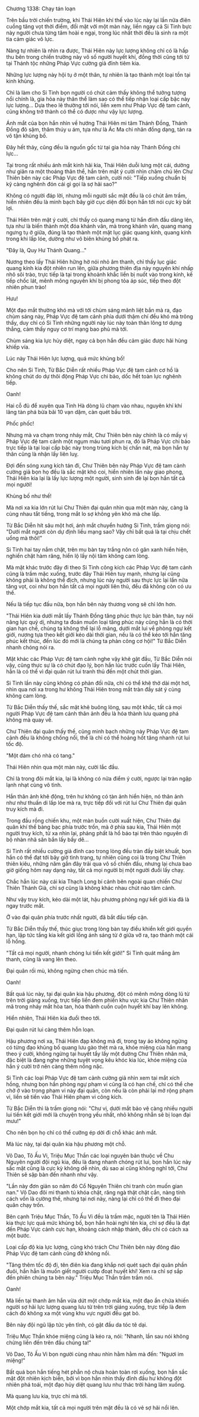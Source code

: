 




Chương 1338: Chạy tán loạn


Trên bầu trời chiến trường, khi Thái Hiên khí thế vào lúc này lại lần nữa điên cuồng tăng vọt thời điểm, đối mặt với một màn này, liền ngay cả Si Tinh bực này người chưa từng tâm hoài e ngại, trong lúc nhất thời đều là sinh ra một tia cảm giác vô lực.

Nàng tự nhiên là nhìn ra được, Thái Hiên này lực lượng không chỉ có là hấp thu bên trong chiến trường này vô số người huyết khí, đồng thời cũng tới từ tại Thánh tộc những Pháp Vực cường giả đỉnh tiêm kia.

Những lực lượng này hội tụ ở một thân, tự nhiên là tạo thành một loại tồn tại kinh khủng.

Chỉ là làm cho Si Tinh bọn người có chút cảm thấy không thể tưởng tượng nổi chính là, gia hỏa này thân thể làm sao có thể tiếp nhận loại cấp bậc này lực lượng... Dựa theo lẽ thường tới nói, liền xem như Pháp Vực đệ tam cảnh, cũng không trở thành có thể có được như vậy lực lượng.

Ánh mắt của bọn hắn nhìn về hướng Thái Hiên mi tâm Thánh Đồng, Thánh Đồng đỏ sậm, thâm thúy u ám, tựa như là Ác Ma chi nhãn đồng dạng, tản ra vô tận khủng bố.

Đây hết thảy, cũng đều là nguồn gốc từ tại gia hỏa này Thánh Đồng chi lực...

Tại trong rất nhiều ánh mắt kinh hãi kia, Thái Hiên duỗi lưng một cái, dường như giãn ra một thoáng thân thể, hắn trên mặt ý cười nhìn chăm chú lên Chư Thiên bên này các Pháp Vực đệ tam cảnh, cười nói: "Tiếp xuống chuẩn bị kỹ càng nghênh đón cái gì gọi là sợ hãi sao?"

Không có người đáp lời, nhưng mỗi người sắc mặt đều là có chút âm trầm, hiển nhiên đều là minh bạch bây giờ cục diện đối bọn hắn tới nói cực kỳ bất lợi.

Thái Hiên trên mặt ý cười, chỉ thấy có quang mang từ hắn đỉnh đầu dâng lên, tựa như là biến thành một đóa khánh vân, mà trong khánh vân, quang mang ngưng tụ ở giữa, đúng là tạo thành một mặt lục giác quang kính, quang kính trong khi lấp lóe, dường như vô biên khủng bố phát ra.

"Đây là, Quy Hư Thánh Quang..."

Nương theo lấy Thái Hiên hững hờ nói nhỏ âm thanh, chỉ thấy lục giác quang kính kia đột nhiên run lên, giữa phương thiên địa này nguyên khí nhấp nhô sôi trào, trực tiếp là tại trong khoảnh khắc liền bị nuốt vào trong kính, kế tiếp chốc lát, mênh mông nguyên khí bị phong tỏa áp súc, tiếp theo đột nhiên phun trào!

Hưu!

Một đạo mắt thường khó mà với tới chùm sáng mãnh liệt bắn mà ra, đạo chùm sáng này, Pháp Vực đệ tam cảnh phía dưới thậm chí đều khó mà trông thấy, duy chỉ có Si Tinh những người này lúc này toàn thân lông tơ dựng thẳng, cảm thấy nguy cơ trí mạng bao phủ mà tới.

Chùm sáng kia lực hủy diệt, ngay cả bọn hắn đều cảm giác được hãi hùng khiếp vía.

Lúc này Thái Hiên lực lượng, quá mức khủng bố!

Cho nên Si Tinh, Từ Bắc Diễn rất nhiều Pháp Vực đệ tam cảnh cơ hồ là không chút do dự thôi động Pháp Vực chi bảo, dốc hết toàn lực nghênh tiếp.

Oanh!

Hai cỗ đủ để xuyên qua Tinh Hà dòng lũ chạm vào nhau, nguyên khí khí lãng tàn phá bừa bãi 10 vạn dặm, càn quét bầu trời.

Phốc phốc!

Nhưng mà va chạm trong nháy mắt, Chư Thiên bên này chính là có mấy vị Pháp Vực đệ tam cảnh một ngụm máu tươi phun ra, đó là Pháp Vực chi bảo trực tiếp là tại loại cấp bậc này trong trùng kích bị chấn nát, mà bọn hắn tự thân cũng là nhận lấy liên luỵ.

Đợi đến sóng xung kích tán đi, Chư Thiên bên này Pháp Vực đệ tam cảnh cường giả bọn họ đều là sắc mặt khó coi, hiển nhiên lần này giao phong, Thái Hiên kia lại là lấy lực lượng một người, sinh sinh đè lại bọn hắn tất cả mọi người!

Khủng bố như thế!

Mà nơi xa kia lớn rút lui Chư Thiên đại quân nhìn qua một màn này, càng là cùng nhau tắt tiếng, trong mắt lo sợ không yên khó mà che lấp.

Từ Bắc Diễn hít sâu một hơi, ánh mắt chuyển hướng Si Tinh, trầm giọng nói: "Dưới mắt ngươi còn dự định liều mạng sao? Vậy chỉ bất quá là tại chịu chết uổng mà thôi!"

Si Tinh hai tay nắm chặt, trên mu bàn tay trắng nõn có gân xanh hiển hiện, nghiến chặt hàm răng, hiển lộ lấy nội tâm không cam lòng.

Mà mặt khác trước đây đi theo Si Tinh công kích các Pháp Vực đệ tam cảnh cũng là trầm mặc xuống, trước đây Thái Hiên tuy mạnh, nhưng lại cũng không phải là không thể địch, nhưng lúc này người sau thực lực lại lần nữa tăng vọt, coi như bọn hắn tất cả mọi người liên thủ, đều đã không còn có ưu thế.

Nếu là tiếp tục đấu nữa, bọn hắn bên này thương vong sẽ chỉ lớn hơn.

"Thái Hiên kia dưới mắt lấy Thánh Đồng tăng phúc thực lực bản thân, tuy nói năng lực quỷ dị, nhưng ta đoán muốn loại tăng phúc này cũng hẳn là có thời gian hạn chế, chúng ta không thể lại lỗ mãng, dưới mắt lui về phòng ngự kết giới, nương tựa theo kết giới kéo dài thời gian, nếu là có thể kéo tới hắn tăng phúc kết thúc, đến lúc đó mới là chúng ta phản công cơ hội!" Từ Bắc Diễn nhanh chóng nói ra.

Mặt khác các Pháp Vực đệ tam cảnh nghe vậy khẽ gật đầu, Từ Bắc Diễn nói vậy, cũng thực sự là có chút đạo lý, bọn hắn lúc trước cuốn lấy Thái Hiên, hẳn là có thể vì đại quân rút lui tranh thủ đến một chút thời gian.

Si Tinh lần này cũng không có phản đối nữa, chỉ có thể khẽ thở dài một hơi, nhìn qua nơi xa trong hư không Thái Hiên trong mắt tràn đầy sát ý cùng không cam lòng.

Từ Bắc Diễn thấy thế, sắc mặt khẽ buông lỏng, sau một khắc, tất cả mọi người Pháp Vực đệ tam cảnh thân ảnh đều là hóa thành lưu quang phá không mà quay về.

Chư Thiên đại quân thấy thế, cũng minh bạch những này Pháp Vực đệ tam cảnh đều là không chống nổi, thế là chỉ có thể hoảng hốt tăng nhanh rút lui tốc độ.

"Một đám chó nhà có tang."

Thái Hiên nhìn qua một màn này, cười lắc đầu.

Chỉ là trong đôi mắt kia, lại là không có nửa điểm ý cười, ngược lại tràn ngập lạnh nhạt cùng vô tình.

Hắn thân ảnh khẽ động, trên hư không có tàn ảnh hiển hiện, nó thân ảnh như như thuấn di lấp lóe mà ra, trực tiếp đối với rút lui Chư Thiên đại quân truy kích mà đi.

Trong đầu rồng chiến khu, một màn buồn cười xuất hiện, Chư Thiên đại quân khí thế bàng bạc phía trước trốn, mà ở phía sau kia, Thái Hiên một người truy kích, từ xa nhìn lại, phảng phất là hổ báo tại trên thảo nguyên đi bộ nhàn nhã săn bắn lấy bầy dê...

Si Tinh rất nhiều cường giả đỉnh cao trong lòng đều tràn đầy biệt khuất, bọn hắn có thể đạt tới bây giờ tình trạng, tự nhiên cũng coi là trong Chư Thiên thiên kiêu, những năm gần đây trải qua vô số chiến đấu, nhưng lại chưa bao giờ giống hôm nay dạng này, tất cả mọi người bị một người đuổi lấy chạy.

Chắc hẳn lúc này cái kia Thạch Long bí cảnh bên ngoài quan chiến Chư Thiên Thánh Giả, chỉ sợ cũng là không khác nhau chút nào tâm cảnh.

Như vậy truy kích, kéo dài một lát, hậu phương phòng ngự kết giới kia đã là ngay trước mắt.

Ở vào đại quân phía trước nhất người, đã bắt đầu tiếp cận.

Từ Bắc Diễn thấy thế, thúc giục trong lòng bàn tay điều khiển kết giới quyền hạn, lập tức tầng kia kết giới lồng ánh sáng từ ở giữa vỡ ra, tạo thành một cái lỗ hổng.

"Tất cả mọi người, nhanh chóng lui tiến kết giới!" Si Tinh quát mắng âm thanh, cũng là vang lên theo.

Đại quân rối mù, không ngừng chen chúc mà tiến.

Oanh!

Bất quá lúc này, tại đại quân kia hậu phương, đột có mênh mông dòng lũ từ trên trời giáng xuống, trực tiếp liền đem phiến khu vực kia Chư Thiên nhân mã trong nháy mắt hòa tan, hóa thành cuồn cuộn huyết khí bay lên không.

Hiển nhiên, Thái Hiên kia đuổi theo tới.

Đại quân rút lui càng thêm hỗn loạn.

Hậu phương nơi xa, Thái Hiên đạp không mà đi, trong tay áo không ngừng có từng đạo khủng bố quang lưu gào thét mà ra, khóe miệng của hắn mang theo ý cười, không ngừng tại huyết tẩy lấy một đường Chư Thiên nhân mã, đặc biệt là đang nghe những tuyệt vọng kêu khóc kia lúc, khóe miệng của hắn ý cười trở nên càng thêm nồng nặc.

Si Tinh các loại Pháp Vực đệ tam cảnh cường giả nhìn xem tai mắt xích hồng, nhưng bọn hắn phòng ngự phạm vi cũng là có hạn chế, chỉ có thể che chở ở vào trong phạm vi này đại quân, còn nếu là còn phải lại mở rộng phạm vi, liền sẽ tiến vào Thái Hiên phạm vi công kích.

Từ Bắc Diễn thì là trầm giọng nói: "Chư vị, dưới mắt bảo vệ càng nhiều người lui tiến kết giới mới là chuyện trọng yếu nhất, nhỏ không nhẫn sẽ bị loạn đại mưu!"

Cho nên bọn họ chỉ có thể cưỡng ép dời đi chỗ khác ánh mắt.

Mà lúc này, tại đại quân kia hậu phương một chỗ.

Võ Dao, Tô Ấu Vi, Triệu Mục Thần các loại nguyên bản thuộc về Chu Nguyên người đội ngũ kia, đều là đang nhanh chóng rút lui, bọn hắn lúc này sắc mặt cũng là cực kỳ không dễ nhìn, dù sao ai cũng không nghĩ tới, Chư Thiên sẽ sập bàn đến nhanh như vậy.

"Lần này đơn giản so năm đó Cổ Nguyên Thiên chi tranh còn muốn gian nan." Võ Dao đôi mi thanh tú khóa chặt, răng ngà thật chặt cắn, nàng tính cách vốn là cường thế, nhưng tại nơi này, nàng lại chỉ có thể đi theo đại quân chạy trốn.

Bên cạnh Triệu Mục Thần, Tô Ấu Vi đều là trầm mặc, người tên là Thái Hiên kia thực lực quá mức khủng bố, bọn hắn hoài nghi tên kia, chỉ sợ đều là đạt đến Pháp Vực cảnh cực hạn, khoảng cách nhập thánh, đều chỉ có cách xa một bước.

Loại cấp độ kia lực lượng, cũng khó trách Chư Thiên bên này đông đảo Pháp Vực đệ tam cảnh cũng đỡ không nổi.

"Tăng thêm tốc độ đi, tên điên kia đang khắp nơi quét sạch đại quân phần đuôi, hắn hẳn là muốn giết người cướp đoạt huyết khí! Xem ra chỉ sợ sắp đến phiên chúng ta bên này." Triệu Mục Thần trầm trầm nói.

Oanh!

Mà liền tại thanh âm hắn vừa dứt một chớp mắt kia, một đạo ẩn chứa khiến người sợ hãi lực lượng quang lưu từ trên trời giáng xuống, trực tiếp là đem cách đó không xa một vùng khu vực người đều gạt bỏ.

Bên này đội ngũ lập tức yên tĩnh, có gật đầu da tóc tê dại.

Triệu Mục Thần khóe miệng cũng là kéo ra, nói: "Nhanh, lần sau nói không chừng liền đến trên đầu chúng ta!"

Võ Dao, Tô Ấu Vi bọn người cùng nhau nhìn hằm hằm mà đến: "Ngươi im miệng!"

Bất quá bọn hắn tiếng hét phẫn nộ chưa hoàn toàn rơi xuống, bọn hắn sắc mặt đột nhiên kịch biến, bởi vì bọn hắn nhìn thấy đỉnh đầu hư không đột nhiên phá toái, một đạo hủy diệt quang lưu như thác trời hàng lâm xuống.

Mà quang lưu kia, trực chỉ mà tới.

Một chớp mắt kia, tất cả mọi người trên mặt đều là có vẻ sợ hãi nổi lên.




